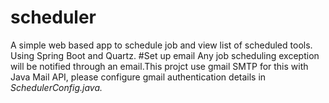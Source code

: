 # scheduler
A simple web based app to schedule job and view list of scheduled tools. Using Spring Boot and Quartz.
#Set up email
Any job scheduling exception will be notified through an email.This projct use gmail SMTP for this with Java Mail API, please configure gmail authentication details in *SchedulerConfig.java.* 
